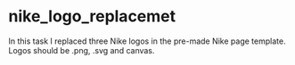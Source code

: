 # nike_logo_replacemet
In this task I replaced three Nike logos in the pre-made Nike page template. Logos should be .png, .svg and canvas.
